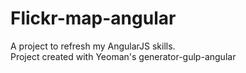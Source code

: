 # Flickr-map-angular
A project to refresh my AngularJS skills.  
Project created with Yeoman's generator-gulp-angular
